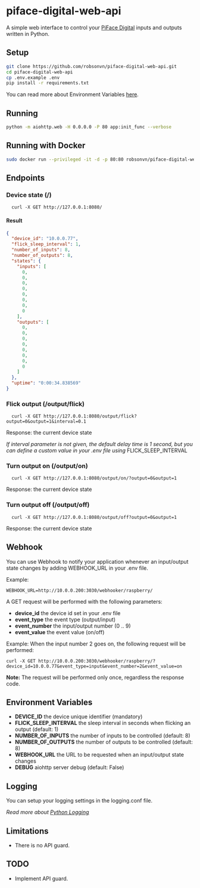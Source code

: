 # piface-digital-web-api

A simple web interface to control your [PiFace Digital](http://www.piface.org.uk/products/piface_digital/) inputs and outputs written in Python.

## Setup
```bash
git clone https://github.com/robsonvn/piface-digital-web-api.git
cd piface-digital-web-api
cp .env.example .env
pip install -r requirements.txt
```

You can read more about Environment Variables [here](#environment-variables).
## Running

```bash
python -m aiohttp.web -H 0.0.0.0 -P 80 app:init_func --verbose
````

## Running with Docker

```bash
sudo docker run --privileged -it -d -p 80:80 robsonvn/piface-digital-web-api
```

## Endpoints

### Device state (/)

```
  curl -X GET http://127.0.0.1:8080/
```
#### Result
```json
{
  "device_id": "10.0.0.77",
  "flick_sleep_interval": 1,
  "number_of_inputs": 8,
  "number_of_outputs": 8,
  "states": {
    "inputs": [
      0,
      0,
      0,
      0,
      0,
      0,
      0,
      0
    ],
    "outputs": [
      0,
      0,
      0,
      0,
      0,
      0,
      0,
      0
    ]
  },
  "uptime": "0:00:34.838569"
}
```

### Flick output (/output/flick)
```
  curl -X GET http://127.0.0.1:8080/output/flick?output=0&output=1&interval=0.1
```

Response: the current device state

*If interval parameter is not given, the default delay time is 1 second, but you can define a custom value in your .env file using* FLICK_SLEEP_INTERVAL

### Turn output on (/output/on)
```
  curl -X GET http://127.0.0.1:8080/output/on/?output=0&output=1
```

Response: the current device state

### Turn output off (/output/off)
```
  curl -X GET http://127.0.0.1:8080/output/off?output=0&output=1
```

Response: the current device state

## Webhook

You can use Webhook to notify your application whenever an input/output state changes by adding WEBHOOK_URL in your .env file.


Example:
```
WEBHOOK_URL=http://10.0.0.200:3030/webhooker/raspberry/
```

A GET request will be performed with the following parameters:

* **device_id** the device id set in your .env file
* **event_type** the event type (output/input)
* **event_number** the input/output number (0 .. 9)
* **event_value** the event value (on/off)

Example:
When the input number 2 goes on, the following request will be performed:
```
curl -X GET http://10.0.0.200:3030/webhooker/raspberry/?device_id=10.0.0.77&event_type=input&event_number=2&event_value=on
```

**Note:** The request will be performed only once, regardless the response code.

## Environment Variables

* **DEVICE_ID** the device unique identifier (mandatory)
* **FLICK_SLEEP_INTERVAL** the sleep interval in seconds when flicking an output (default: 1)
* **NUMBER_OF_INPUTS** the number of inputs to be controlled (default: 8)
* **NUMBER_OF_OUTPUTS** the number of outputs to be controlled (default: 8)
* **WEBHOOK_URL** the URL to be requested when an input/output state changes
* **DEBUG** aiohttp server debug (default: False)

## Logging

You can setup your logging settings in the logging.conf file.

*Read more about [Python Logging](https://docs.python.org/3/howto/logging.html)*

## Limitations

* There is no API guard.

## TODO

* Implement API guard.
